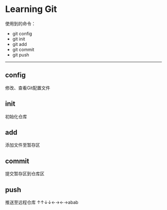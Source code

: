 # Learning Git
使用到的命令：
- git config
- git init
- git add    
- git commit
- git push
***
## config
修改、查看Git配置文件
## init
初始化仓库
## add
添加文件至暂存区
## commit
提交暂存区到仓库区
## push
推送至远程仓库
↑↑↓↓←→←→abab
